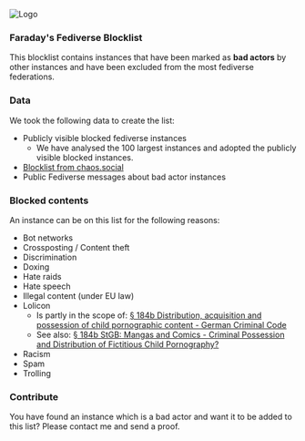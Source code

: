 
![Logo](https://www.looper.com/img/gallery/the-ending-of-cyberpunk-edgerunners-explained/l-intro-1664828708.jpg)

### Faraday's Fediverse Blocklist

This blocklist contains instances that have been marked as **bad actors** by other instances and have been excluded from the most fediverse federations. 

### Data

We took the following data to create the list:

- Publicly visible blocked fediverse instances 
    - We have analysed the 100 largest instances and adopted the publicly visible blocked instances.
- [Blocklist from chaos.social](https://github.com/chaossocial/about/blob/master/blocked_instances.md)
- Public Fediverse messages about bad actor instances

### Blocked contents

An instance can be on this list for the following reasons: 

- Bot networks
- Crossposting / Content theft
- Discrimination
- Doxing
- Hate raids
- Hate speech
- Illegal content (under EU law)
- Lolicon
    - Is partly in the scope of: [§ 184b Distribution, acquisition and possession of child pornographic content - German Criminal Code](https://dejure.org/gesetze/StGB/184b.html)
    - See also: [§ 184b StGB: Mangas and Comics - Criminal Possession and Distribution of Fictitious Child Pornography?](https://www.anwalt.de/rechtstipps/-184b-stgb-mangas-und-comics-strafbarer-besitz-und-verbreitung-von-fiktiver-kinderpornografie_061148.html)
- Racism
- Spam
- Trolling

### Contribute

You have found an instance which is a bad actor and want it to be added to this list? Please contact me and send a proof.
